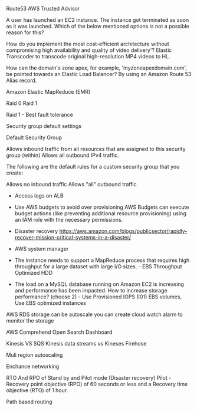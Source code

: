 Route53
AWS Trusted Advisor



A user has launched an EC2 instance. The instance got terminated as soon as it was launched. Which of the below mentioned options is not a possible reason for this?


How do you implement the most cost-efficient architecture without compromising high availability and quality of video delivery'?
Elastic Transcoder to transcode original high-resolution MP4 videos to HL.

How can the domain's zone apex, for example, 'myzoneapexdomain.com', be pointed towards an Elastic Load Balancer?
 By using an Amazon Route 53 Alias record.


Amazon Elastic MapReduce (EMR)

Raid 0 Raid 1

Raid 1 - Best fault tolerance

Security group default settings

Default Security Group

Allows inbound traffic from all resources that are assigned to this security group (within)
Allows all outbound IPv4 traffic.


The following are the default rules for a custom security group that you create:

Allows no inbound traffic
Allows "all" outbound traffic

* Access logs on ALB
* Use AWS budgets to avoid over provisioning
   AWS Budgets can execute budget actions (like preventing additional resource provisioning) using an IAM role with the necessary permissions.

* Disaster recovery
https://aws.amazon.com/blogs/publicsector/rapidly-recover-mission-critical-systems-in-a-disaster/

* AWS system manager

* The instance needs to support a MapReduce process that requires high throughput for a large dataset with large I/O sizes. - EBS Throughput Optimized HDD 
* The load on a MySQL database running on Amazon EC2 is increasing and performance has been impacted. How to increase storage performance? (choose 2) - Use Provisioned IOPS (I01) EBS volumes, Use EBS optimized instances   





AWS RDS storage can be autoscale
you can create cloud watch alarm to monitor the storage


AWS Comprehend
Open Search Dashboard

Kinesis VS SQS
Kinesis data streams vs Kineses Firehose

Muli region autoscaling

Enchance networking

RTO And RPO of Stand by and Pilot mode (Disaster recovery)
Pilot -  Recovery point objective (RPO) of 60 seconds or less and a Recovery time objective (RTO) of 1 hour.

Path based routing